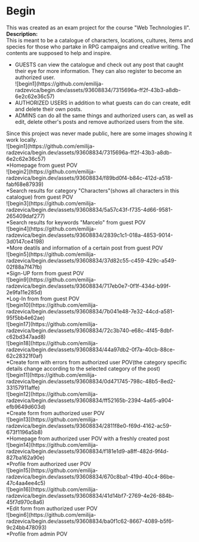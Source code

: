 # Begin
This was created as an exam project for the course "Web Technologies II". </br>
<strong>Description: </strong></br>
This is meant to be a catalogue of characters, locations, cultures, items and species for those who partake in RPG campaigns and creative writing. The contents are supposed to help and inspire.</br>
<ul>
    <li>GUESTS can view the catalogue and check out any post that caught their eye for more information. They can also register to become an authorized user.</li>
    ![begin1](https://github.com/emilija-radzevica/begin.dev/assets/93608834/7315696a-ff2f-43b3-a8db-6e2c62e36c57)</br>
    <li>AUTHORIZED USERS in addition to what guests can do can create, edit and delete their own posts.</li>
    <li>ADMINS can do all the same things and authorized users can, as well as edit, delete other's posts and remove authorized users from the site.</li>
</ul>
Since this project was never made public, here are some images showing it work locally.</br>
![begin1](https://github.com/emilija-radzevica/begin.dev/assets/93608834/7315696a-ff2f-43b3-a8db-6e2c62e36c57)</br>
*Homepage from guest POV </br>
![begin2](https://github.com/emilija-radzevica/begin.dev/assets/93608834/f89bd0f4-b84c-412d-a518-fabf68e87939)</br>
*Search results for category "Characters"(shows all characters in this catalogue) from guest POV</br>
![begin3](https://github.com/emilija-radzevica/begin.dev/assets/93608834/5a57c43f-f735-4d66-9581-265409daf277)</br>
*Search results for keywords "Marcelo" from guest POV</br>
![begin4](https://github.com/emilija-radzevica/begin.dev/assets/93608834/2839c1c1-018a-4853-9014-3d0147ce4198)</br>
*More deatils and information of a certain post from guest POV</br>
![begin5](https://github.com/emilija-radzevica/begin.dev/assets/93608834/37d82c55-c459-429c-a549-02f88a7f47fb)</br>
*Sign-UP form from guest POV</br>
![begin9](https://github.com/emilija-radzevica/begin.dev/assets/93608834/717eb0e7-0f1f-434d-b99f-2e9fa11e285d)</br>
*Log-In from from guest POV</br>
![begin10](https://github.com/emilija-radzevica/begin.dev/assets/93608834/7b041e48-7e32-44cd-a581-95f5bb4e62ae)</br>
![begin17](https://github.com/emilija-radzevica/begin.dev/assets/93608834/72c3b740-e68c-4f45-8dbf-c62bd347aad8)</br>
![begin18](https://github.com/emilija-radzevica/begin.dev/assets/93608834/44a97db2-0f7a-40cb-88ce-62c28321f0af)</br>
*Create form with errors from authorized user POV(the category specific details change according to the selected category of the post)</br>
![begin11](https://github.com/emilija-radzevica/begin.dev/assets/93608834/0d471745-798c-48b5-8ed2-33157911affe)</br>
![begin12](https://github.com/emilija-radzevica/begin.dev/assets/93608834/ff52165b-2394-4a65-a904-efb9649d603d)</br>
*Create form from authorized user POV</br>
![begin13](https://github.com/emilija-radzevica/begin.dev/assets/93608834/2811f8e0-f69d-4162-ac59-673f1196a5b8)</br>
*Homepage from authorized user POV with a freshly created post</br>
![begin14](https://github.com/emilija-radzevica/begin.dev/assets/93608834/f181e1d9-a8ff-482d-9f4d-827ba162a90e)</br>
*Profile from authorized user POV</br>
![begin15](https://github.com/emilija-radzevica/begin.dev/assets/93608834/670c8ba1-419d-40c4-86be-47c4aa4ee4c5)</br>
![begin16](https://github.com/emilija-radzevica/begin.dev/assets/93608834/41d14bf7-2769-4e26-884b-45f7d970c8a6)</br>
*Edit form from authorized user POV</br>
![begin6](https://github.com/emilija-radzevica/begin.dev/assets/93608834/ba0f1c62-8667-4089-b5f6-9c24bb478093)</br>
*Profile from admin POV</br>

